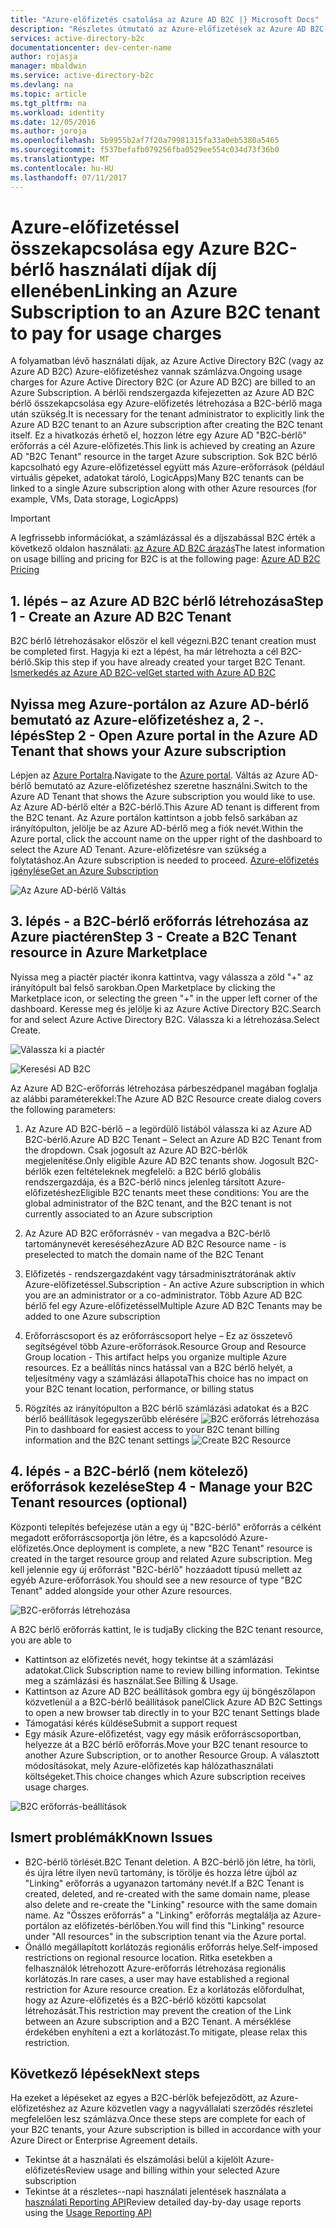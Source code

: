 ```yaml
---
title: "Azure-előfizetés csatolása az Azure AD B2C |} Microsoft Docs"
description: "Részletes útmutató az Azure-előfizetések az Azure AD B2C-bérlő számlázási engedélyezéséhez."
services: active-directory-b2c
documentationcenter: dev-center-name
author: rojasja
manager: mbaldwin
ms.service: active-directory-b2c
ms.devlang: na
ms.topic: article
ms.tgt_pltfrm: na
ms.workload: identity
ms.date: 12/05/2016
ms.author: joroja
ms.openlocfilehash: 5b9955b2af7f20a79981315fa33a0eb5380a5465
ms.sourcegitcommit: f537befafb079256fba0529ee554c034d73f36b0
ms.translationtype: MT
ms.contentlocale: hu-HU
ms.lasthandoff: 07/11/2017
---
```

# <a name="linking-an-azure-subscription-to-an-azure-b2c-tenant-to-pay-for-usage-charges"></a><span data-ttu-id="2d60c-103">Azure-előfizetéssel összekapcsolása egy Azure B2C-bérlő használati díjak díj ellenében</span><span class="sxs-lookup"><span data-stu-id="2d60c-103">Linking an Azure Subscription to an Azure B2C tenant to pay for usage charges</span></span>

<span data-ttu-id="2d60c-104">A folyamatban lévő használati díjak, az Azure Active Directory B2C (vagy az Azure AD B2C) Azure-előfizetéshez vannak számlázva.</span><span class="sxs-lookup"><span data-stu-id="2d60c-104">Ongoing usage charges for Azure Active Directory B2C (or Azure AD B2C) are billed to an Azure Subscription.</span></span> <span data-ttu-id="2d60c-105">A bérlői rendszergazda kifejezetten az Azure AD B2C bérlő összekapcsolása egy Azure-előfizetés létrehozása a B2C-bérlő maga után szükség.</span><span class="sxs-lookup"><span data-stu-id="2d60c-105">It is necessary for the tenant administrator to explicitly link the Azure AD B2C tenant to an Azure subscription after creating the B2C tenant itself.</span></span>  <span data-ttu-id="2d60c-106">Ez a hivatkozás érhető el, hozzon létre egy Azure AD "B2C-bérlő" erőforrás a cél Azure-előfizetés.</span><span class="sxs-lookup"><span data-stu-id="2d60c-106">This link is achieved by creating an Azure AD "B2C Tenant" resource in the target Azure subscription.</span></span> <span data-ttu-id="2d60c-107">Sok B2C bérlő kapcsolható egy Azure-előfizetéssel együtt más Azure-erőforrások (például virtuális gépeket, adatokat tároló, LogicApps)</span><span class="sxs-lookup"><span data-stu-id="2d60c-107">Many B2C tenants can be linked to a single Azure subscription along with other Azure resources (for example, VMs, Data storage, LogicApps)</span></span>


> [!IMPORTANT]
> <span data-ttu-id="2d60c-108">A legfrissebb információkat, a számlázással és a díjszabással B2C érték a következő oldalon használati: [az Azure AD B2C árazás](
https://azure.microsoft.com/pricing/details/active-directory-b2c/)</span><span class="sxs-lookup"><span data-stu-id="2d60c-108">The latest information on usage billing and pricing for B2C is at the following page: [Azure AD B2C Pricing](
https://azure.microsoft.com/pricing/details/active-directory-b2c/)</span></span>

## <a name="step-1---create-an-azure-ad-b2c-tenant"></a><span data-ttu-id="2d60c-109">1. lépés – az Azure AD B2C bérlő létrehozása</span><span class="sxs-lookup"><span data-stu-id="2d60c-109">Step 1 - Create an Azure AD B2C Tenant</span></span>
<span data-ttu-id="2d60c-110">B2C bérlő létrehozásakor először el kell végezni.</span><span class="sxs-lookup"><span data-stu-id="2d60c-110">B2C tenant creation must be completed first.</span></span> <span data-ttu-id="2d60c-111">Hagyja ki ezt a lépést, ha már létrehozta a cél B2C-bérlő.</span><span class="sxs-lookup"><span data-stu-id="2d60c-111">Skip this step if you have already created your target B2C Tenant.</span></span> [<span data-ttu-id="2d60c-112">Ismerkedés az Azure AD B2C-vel</span><span class="sxs-lookup"><span data-stu-id="2d60c-112">Get started with Azure AD B2C</span></span>](active-directory-b2c-get-started.md)

## <a name="step-2---open-azure-portal-in-the-azure-ad-tenant-that-shows-your-azure-subscription"></a><span data-ttu-id="2d60c-113">Nyissa meg Azure-portálon az Azure AD-bérlő bemutató az Azure-előfizetéshez a, 2 -. lépés</span><span class="sxs-lookup"><span data-stu-id="2d60c-113">Step 2 - Open Azure portal in the Azure AD Tenant that shows your Azure subscription</span></span>
<span data-ttu-id="2d60c-114">Lépjen az [Azure Portalra](https://portal.azure.com).</span><span class="sxs-lookup"><span data-stu-id="2d60c-114">Navigate to the [Azure portal](https://portal.azure.com).</span></span> <span data-ttu-id="2d60c-115">Váltás az Azure AD-bérlő bemutató az Azure-előfizetéshez szeretne használni.</span><span class="sxs-lookup"><span data-stu-id="2d60c-115">Switch to the Azure AD Tenant that shows the Azure subscription you would like to use.</span></span> <span data-ttu-id="2d60c-116">Az Azure AD-bérlő eltér a B2C-bérlő.</span><span class="sxs-lookup"><span data-stu-id="2d60c-116">This Azure AD tenant is different from the B2C tenant.</span></span> <span data-ttu-id="2d60c-117">Az Azure portálon kattintson a jobb felső sarkában az irányítópulton, jelölje be az Azure AD-bérlő meg a fiók nevét.</span><span class="sxs-lookup"><span data-stu-id="2d60c-117">Within the Azure portal, click the account name on the upper right of the dashboard to select the Azure AD Tenant.</span></span> <span data-ttu-id="2d60c-118">Azure-előfizetésre van szükség a folytatáshoz.</span><span class="sxs-lookup"><span data-stu-id="2d60c-118">An Azure subscription is needed to proceed.</span></span> [<span data-ttu-id="2d60c-119">Azure-előfizetés igénylése</span><span class="sxs-lookup"><span data-stu-id="2d60c-119">Get an Azure Subscription</span></span>](https://account.windowsazure.com/signup?showCatalog=True)

![Az Azure AD-bérlő Váltás](./media/active-directory-b2c-how-to-enable-billing/SelectAzureADTenant.png)

## <a name="step-3---create-a-b2c-tenant-resource-in-azure-marketplace"></a><span data-ttu-id="2d60c-121">3. lépés - a B2C-bérlő erőforrás létrehozása az Azure piactéren</span><span class="sxs-lookup"><span data-stu-id="2d60c-121">Step 3 - Create a B2C Tenant resource in Azure Marketplace</span></span>
<span data-ttu-id="2d60c-122">Nyissa meg a piactér piactér ikonra kattintva, vagy válassza a zöld "+" az irányítópult bal felső sarokban.</span><span class="sxs-lookup"><span data-stu-id="2d60c-122">Open Marketplace by clicking the Marketplace icon, or selecting the green "+" in the upper left corner of the dashboard.</span></span>  <span data-ttu-id="2d60c-123">Keresse meg és jelölje ki az Azure Active Directory B2C.</span><span class="sxs-lookup"><span data-stu-id="2d60c-123">Search for and select Azure Active Directory B2C.</span></span> <span data-ttu-id="2d60c-124">Válassza ki a létrehozása.</span><span class="sxs-lookup"><span data-stu-id="2d60c-124">Select Create.</span></span>

![Válassza ki a piactér](./media/active-directory-b2c-how-to-enable-billing/marketplace.png)

![Keresési AD B2C](./media/active-directory-b2c-how-to-enable-billing/searchb2c.png)

<span data-ttu-id="2d60c-127">Az Azure AD B2C-erőforrás létrehozása párbeszédpanel magában foglalja az alábbi paraméterekkel:</span><span class="sxs-lookup"><span data-stu-id="2d60c-127">The Azure AD B2C Resource create dialog covers the following parameters:</span></span>

1. <span data-ttu-id="2d60c-128">Az Azure AD B2C-bérlő – a legördülő listából válassza ki az Azure AD B2C-bérlő.</span><span class="sxs-lookup"><span data-stu-id="2d60c-128">Azure AD B2C Tenant – Select an Azure AD B2C Tenant from the dropdown.</span></span>  <span data-ttu-id="2d60c-129">Csak jogosult az Azure AD B2C-bérlők megjelenítése.</span><span class="sxs-lookup"><span data-stu-id="2d60c-129">Only eligible Azure AD B2C tenants show.</span></span>  <span data-ttu-id="2d60c-130">Jogosult B2C-bérlők ezen feltételeknek megfelelő: a B2C bérlő globális rendszergazdája, és a B2C-bérlő nincs jelenleg társított Azure-előfizetéshez</span><span class="sxs-lookup"><span data-stu-id="2d60c-130">Eligible B2C tenants meet these conditions: You are the global administrator of the B2C tenant, and the B2C tenant is not currently associated to an Azure subscription</span></span>

2. <span data-ttu-id="2d60c-131">Az Azure AD B2C erőforrásnév - van megadva a B2C-bérlő tartománynevét kereséséhez</span><span class="sxs-lookup"><span data-stu-id="2d60c-131">Azure AD B2C Resource name - is preselected to match the domain name of the B2C Tenant</span></span>

3. <span data-ttu-id="2d60c-132">Előfizetés - rendszergazdaként vagy társadminisztrátorának aktív Azure-előfizetéssel.</span><span class="sxs-lookup"><span data-stu-id="2d60c-132">Subscription - An active Azure subscription in which you are an administrator or a co-administrator.</span></span>  <span data-ttu-id="2d60c-133">Több Azure AD B2C bérlő fel egy Azure-előfizetéssel</span><span class="sxs-lookup"><span data-stu-id="2d60c-133">Multiple Azure AD B2C Tenants may be added to one Azure subscription</span></span>

4. <span data-ttu-id="2d60c-134">Erőforráscsoport és az erőforráscsoport helye – Ez az összetevő segítségével több Azure-erőforrások.</span><span class="sxs-lookup"><span data-stu-id="2d60c-134">Resource Group and Resource Group location - This artifact helps you organize multiple Azure resources.</span></span>  <span data-ttu-id="2d60c-135">Ez a beállítás nincs hatással van a B2C bérlő helyét, a teljesítmény vagy a számlázási állapota</span><span class="sxs-lookup"><span data-stu-id="2d60c-135">This choice has no impact on your B2C tenant location, performance, or billing status</span></span>

5. <span data-ttu-id="2d60c-136">Rögzítés az irányítópulton a B2C bérlő számlázási adatokat és a B2C bérlő beállítások legegyszerűbb elérésére ![B2C erőforrás létrehozása](./media/active-directory-b2c-how-to-enable-billing/createresourceb2c.png)</span><span class="sxs-lookup"><span data-stu-id="2d60c-136">Pin to dashboard for easiest access to your B2C tenant billing information and the B2C tenant settings ![Create B2C Resource](./media/active-directory-b2c-how-to-enable-billing/createresourceb2c.png)</span></span>

## <a name="step-4---manage-your-b2c-tenant-resources-optional"></a><span data-ttu-id="2d60c-137">4. lépés - a B2C-bérlő (nem kötelező) erőforrások kezelése</span><span class="sxs-lookup"><span data-stu-id="2d60c-137">Step 4 - Manage your B2C Tenant resources (optional)</span></span>
<span data-ttu-id="2d60c-138">Központi telepítés befejezése után a egy új "B2C-bérlő" erőforrás a célként megadott erőforráscsoportja jön létre, és a kapcsolódó Azure-előfizetés.</span><span class="sxs-lookup"><span data-stu-id="2d60c-138">Once deployment is complete, a new "B2C Tenant" resource is created in the target resource group and related Azure subscription.</span></span>  <span data-ttu-id="2d60c-139">Meg kell jelennie egy új erőforrást "B2C-bérlő" hozzáadott típusú mellett az egyéb Azure-erőforrások.</span><span class="sxs-lookup"><span data-stu-id="2d60c-139">You should see a new resource of type "B2C Tenant" added alongside your other Azure resources.</span></span>

![B2C-erőforrás létrehozása](./media/active-directory-b2c-how-to-enable-billing/b2cresourcedashboard.png)

<span data-ttu-id="2d60c-141">A B2C bérlő erőforrás kattint, le is tudja</span><span class="sxs-lookup"><span data-stu-id="2d60c-141">By clicking the B2C tenant resource, you are able to</span></span>
- <span data-ttu-id="2d60c-142">Kattintson az előfizetés nevét, hogy tekintse át a számlázási adatokat.</span><span class="sxs-lookup"><span data-stu-id="2d60c-142">Click Subscription name to review billing information.</span></span> <span data-ttu-id="2d60c-143">Tekintse meg a számlázási és használat.</span><span class="sxs-lookup"><span data-stu-id="2d60c-143">See Billing & Usage.</span></span>
- <span data-ttu-id="2d60c-144">Kattintson az Azure AD B2C beállítások gombra egy új böngészőlapon közvetlenül a a B2C-bérlő beállítások panel</span><span class="sxs-lookup"><span data-stu-id="2d60c-144">Click Azure AD B2C Settings to open a new browser tab directly in to your B2C tenant Settings blade</span></span>
- <span data-ttu-id="2d60c-145">Támogatási kérés küldése</span><span class="sxs-lookup"><span data-stu-id="2d60c-145">Submit a support request</span></span>
- <span data-ttu-id="2d60c-146">Egy másik Azure-előfizetést, vagy egy másik erőforráscsoportban, helyezze át a B2C bérlő erőforrás.</span><span class="sxs-lookup"><span data-stu-id="2d60c-146">Move your B2C tenant resource to another Azure Subscription, or to another Resource Group.</span></span>  <span data-ttu-id="2d60c-147">A választott módosításokat, mely Azure-előfizetés kap hálózathasználati költségeket.</span><span class="sxs-lookup"><span data-stu-id="2d60c-147">This choice changes which Azure subscription receives usage charges.</span></span>

![B2C erőforrás-beállítások](./media/active-directory-b2c-how-to-enable-billing/b2cresourcesettings.png)

## <a name="known-issues"></a><span data-ttu-id="2d60c-149">Ismert problémák</span><span class="sxs-lookup"><span data-stu-id="2d60c-149">Known Issues</span></span>
- <span data-ttu-id="2d60c-150">B2C-bérlő törlését.</span><span class="sxs-lookup"><span data-stu-id="2d60c-150">B2C Tenant deletion.</span></span> <span data-ttu-id="2d60c-151">A B2C-bérlő jön létre, ha törli, és újra létre ilyen nevű tartomány, is törölje és hozza létre újból az "Linking" erőforrás a ugyanazon tartomány nevét.</span><span class="sxs-lookup"><span data-stu-id="2d60c-151">If a B2C Tenant is created, deleted, and re-created with the same domain name, please also delete and re-create the "Linking" resource with the same domain name.</span></span>  <span data-ttu-id="2d60c-152">Az "Összes erőforrás" a "Linking" erőforrás megtalálja az Azure-portálon az előfizetés-bérlőben.</span><span class="sxs-lookup"><span data-stu-id="2d60c-152">You will find this "Linking" resource under "All resources" in the subscription tenant via the Azure portal.</span></span>
- <span data-ttu-id="2d60c-153">Önálló megállapított korlátozás regionális erőforrás helye.</span><span class="sxs-lookup"><span data-stu-id="2d60c-153">Self-imposed restrictions on regional resource location.</span></span>  <span data-ttu-id="2d60c-154">Ritka esetekben a felhasználók létrehozott Azure-erőforrás létrehozása regionális korlátozás.</span><span class="sxs-lookup"><span data-stu-id="2d60c-154">In rare cases, a user may have established a regional restriction for Azure resource creation.</span></span>  <span data-ttu-id="2d60c-155">Ez a korlátozás előfordulhat, hogy az Azure-előfizetés és a B2C-bérlő közötti kapcsolat létrehozását.</span><span class="sxs-lookup"><span data-stu-id="2d60c-155">This restriction may prevent the creation of the Link between an Azure subscription and a B2C Tenant.</span></span> <span data-ttu-id="2d60c-156">A mérséklése érdekében enyhíteni a ezt a korlátozást.</span><span class="sxs-lookup"><span data-stu-id="2d60c-156">To mitigate, please relax this restriction.</span></span>

## <a name="next-steps"></a><span data-ttu-id="2d60c-157">Következő lépések</span><span class="sxs-lookup"><span data-stu-id="2d60c-157">Next steps</span></span>
<span data-ttu-id="2d60c-158">Ha ezeket a lépéseket az egyes a B2C-bérlők befejeződött, az Azure-előfizetéshez az Azure közvetlen vagy a nagyvállalati szerződés részletei megfelelően lesz számlázva.</span><span class="sxs-lookup"><span data-stu-id="2d60c-158">Once these steps are complete for each of your B2C tenants, your Azure subscription is billed in accordance with your Azure Direct or Enterprise Agreement details.</span></span>
- <span data-ttu-id="2d60c-159">Tekintse át a használati és elszámolási belül a kijelölt Azure-előfizetés</span><span class="sxs-lookup"><span data-stu-id="2d60c-159">Review usage and billing within your selected Azure subscription</span></span>
- <span data-ttu-id="2d60c-160">Tekintse át a részletes--napi használati jelentések használata a [használati Reporting API](active-directory-b2c-reference-usage-reporting-api.md)</span><span class="sxs-lookup"><span data-stu-id="2d60c-160">Review detailed day-by-day usage reports using the [Usage Reporting API](active-directory-b2c-reference-usage-reporting-api.md)</span></span>

